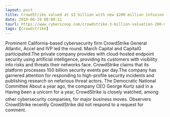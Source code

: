 ```yaml
---
layout: post
title: CrowdStrike valued at $3 billion with new $200 million infusion
date: 2018-06-19 00:00:11
tourl: https://www.cyberscoop.com/crowdstrike-3-billion-valuation-200-million-series-e/?category_news=technology
tags: [Crowdstrike]
---
```

Prominent California-based cybersecurity firm CrowdStrike General Atlantic, Accel and IVP led the round. March Capital and CapitalG participated.The private company provides with cloud-hosted endpoint security using artificial intelligence, providing its customers with visibility into risks and threats their networks face. CrowdStrike claims that its platform processes 100 billion security events per day.The company has garnered attention for responding to high-profile security incidents and publishing research on nefarious threat actors. The Democratic National Committee About a year ago, the company CEO George Kurtz said in a Having been a unicorn for a year, CrowdStrike is closely watched, among other cybersecurity companies, for major business moves. Observers CrowdStrike recently CrowdStrike did not respond to a request for comment.